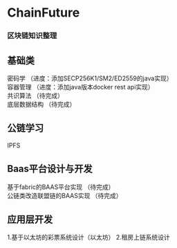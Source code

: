 # ChainFuture
### 区块链知识整理
## 基础类
密码学  （进度：添加SECP256K1/SM2/ED2559的java实现）  
容器管理  （进度：添加java版本docker rest api实现）  
共识算法  （待完成）  
底层数据结构  （待完成）  
## 公链学习
IPFS
## Baas平台设计与开发
基于fabric的BAAS平台实现  （待完成）   
公链类改造联盟链的BAAS实现  （待完成）
## 应用层开发
1.基于以太坊的彩票系统设计（以太坊） 
[](https://github.com/MineCoinChain/LotteryByETH)
2.租房上链系统设计  
[](https://github.com/MineCoinChain/WEHousing)  